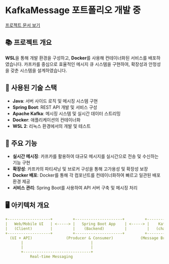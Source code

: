 # KafkaMessage 포트폴리오 개발 중

[프로젝트 문서 보기](https://fifth-structure-4c8.notion.site/14742945830a8040aad9c1bc03c4baf0?pvs=73)

## 📚 프로젝트 개요

**WSL**을 통해 개발 환경을 구성하고, **Docker**를 사용해 컨테이너화된 서비스를 배포하였습니다. 카프카를 중심으로 효율적인 메시지 큐 시스템을 구현하여, 확장성과 안정성을 갖춘 시스템을 설계하였습니다.

## 🔧 사용된 기술 스택

- **Java**: 서버 사이드 로직 및 메시징 시스템 구현
- **Spring Boot**: REST API 개발 및 서비스 구성
- **Apache Kafka**: 메시징 시스템 및 실시간 데이터 스트리밍
- **Docker**: 애플리케이션의 컨테이너화
- **WSL 2**: 리눅스 환경에서의 개발 및 테스트

## 🚀 주요 기능

- **실시간 메시징**: 카프카를 활용하여 대규모 메시지를 실시간으로 전송 및 수신하는 기능 구현
- **확장성**: 카프카의 파티셔닝 및 브로커 구성을 통해 고가용성 및 확장성 보장
- **Docker 배포**: Docker를 통해 각 컴포넌트를 컨테이너화하여 빠르고 일관된 배포 환경 제공
- **서비스 관리**: Spring Boot를 사용하여 API 서버 구축 및 메시징 처리

## 🖥️ 아키텍처 개요

```yaml
+-------------------+         +---------------------+         +-----------------+
|   Web/Mobile UI   | <-----> |   Spring Boot App    | <-----> |    Kafka Broker |
|   (Client)        |         |    (Backend)         |         |   (chat-topic)  |
+-------------------+         +---------------------+         +-----------------+
  (UI + API)               (Producer & Consumer)            (Message Broker)
       |                              |
       |                              |
       +------------------------------+
           Real-time Messaging
